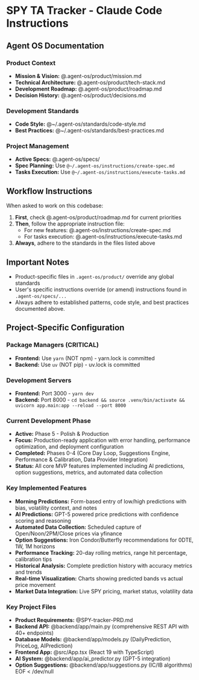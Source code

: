 # SPY TA Tracker - Claude Code Instructions

## Agent OS Documentation

### Product Context
- **Mission & Vision:** @.agent-os/product/mission.md
- **Technical Architecture:** @.agent-os/product/tech-stack.md
- **Development Roadmap:** @.agent-os/product/roadmap.md
- **Decision History:** @.agent-os/product/decisions.md

### Development Standards
- **Code Style:** @~/.agent-os/standards/code-style.md
- **Best Practices:** @~/.agent-os/standards/best-practices.md

### Project Management
- **Active Specs:** @.agent-os/specs/
- **Spec Planning:** Use `@~/.agent-os/instructions/create-spec.md`
- **Tasks Execution:** Use `@~/.agent-os/instructions/execute-tasks.md`

## Workflow Instructions

When asked to work on this codebase:

1. **First**, check @.agent-os/product/roadmap.md for current priorities
2. **Then**, follow the appropriate instruction file:
   - For new features: @.agent-os/instructions/create-spec.md
   - For tasks execution: @.agent-os/instructions/execute-tasks.md
3. **Always**, adhere to the standards in the files listed above

## Important Notes

- Product-specific files in `.agent-os/product/` override any global standards
- User's specific instructions override (or amend) instructions found in `.agent-os/specs/...`
- Always adhere to established patterns, code style, and best practices documented above.

## Project-Specific Configuration

### Package Managers (CRITICAL)
- **Frontend:** Use `yarn` (NOT npm) - yarn.lock is committed
- **Backend:** Use `uv` (NOT pip) - uv.lock is committed

### Development Servers
- **Frontend:** Port 3000 - `yarn dev`
- **Backend:** Port 8000 - `cd backend && source .venv/bin/activate && uvicorn app.main:app --reload --port 8000`

### Current Development Phase
- **Active:** Phase 5 - Polish & Production
- **Focus:** Production-ready application with error handling, performance optimization, and deployment configuration
- **Completed:** Phases 0-4 (Core Day Loop, Suggestions Engine, Performance & Calibration, Data Provider Integration)
- **Status:** All core MVP features implemented including AI predictions, option suggestions, metrics, and automated data collection

### Key Implemented Features
- **Morning Predictions:** Form-based entry of low/high predictions with bias, volatility context, and notes
- **AI Predictions:** GPT-5 powered price predictions with confidence scoring and reasoning
- **Automated Data Collection:** Scheduled capture of Open/Noon/2PM/Close prices via yfinance
- **Option Suggestions:** Iron Condor/Butterfly recommendations for 0DTE, 1W, 1M horizons
- **Performance Tracking:** 20-day rolling metrics, range hit percentage, calibration tips
- **Historical Analysis:** Complete prediction history with accuracy metrics and trends
- **Real-time Visualization:** Charts showing predicted bands vs actual price movement
- **Market Data Integration:** Live SPY pricing, market status, volatility data

### Key Project Files
- **Product Requirements:** @SPY-tracker-PRD.md
- **Backend API:** @backend/app/main.py (comprehensive REST API with 40+ endpoints)
- **Database Models:** @backend/app/models.py (DailyPrediction, PriceLog, AIPrediction)
- **Frontend App:** @src/App.tsx (React 19 with TypeScript)
- **AI System:** @backend/app/ai_predictor.py (GPT-5 integration)
- **Option Suggestions:** @backend/app/suggestions.py (IC/IB algorithms)
EOF < /dev/null